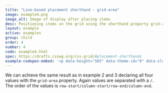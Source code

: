 ```yaml
---
title: "Line-based placement shorthand - grid-area"
image: example4.png
image_alt: Image of display after placing items
desc: Positioning items on the grid using the shorthand property grid-area.
layout: example
active: examples
group: child
order: 4
number: 4
code: example4.html
spec: https://drafts.csswg.org/css-grid/#placement-shorthands
example-codepen-embed: '<p data-height="565" data-theme-id="0" data-slug-hash="pJMveN" data-default-tab="result" data-user="rachelandrew" class="codepen">See the Pen <a href="http://codepen.io/rachelandrew/pen/pJMveN/">Grid by Example 4: Line-based placement shorthand grid-area</a> by rachelandrew (<a href="http://codepen.io/rachelandrew">@rachelandrew</a>) on <a href="http://codepen.io">CodePen</a>.</p>'
---
```


We can achieve the same result as in example 2 and 3 declaring all four values with the `grid-area` property. Again values are separated with a `/`. The order of the values is `row-start/column-start/row-end/column-end`.
